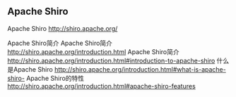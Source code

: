 ## Apache Shiro

Apache Shiro        http://shiro.apache.org/

Apache Shiro简介
Apache Shiro简介    http://shiro.apache.org/introduction.html
Apache Shiro简介    http://shiro.apache.org/introduction.html#introduction-to-apache-shiro
什么是Apache Shiro  http://shiro.apache.org/introduction.html#what-is-apache-shiro-
Apache Shiro的特性  http://shiro.apache.org/introduction.html#apache-shiro-features
















